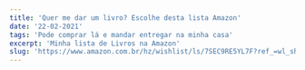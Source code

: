 ```yaml
---
title: 'Quer me dar um livro? Escolhe desta lista Amazon'
date: '22-02-2021'
tags: 'Pode comprar lá e mandar entregar na minha casa'
excerpt: 'Minha lista de Livros na Amazon'
slug: 'https://www.amazon.com.br/hz/wishlist/ls/7SEC9RE5YL7F?ref_=wl_share'
---
```

